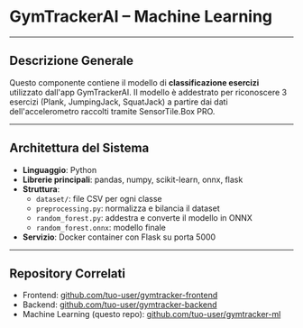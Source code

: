 # GymTrackerAI – Machine Learning

---

## Descrizione Generale

Questo componente contiene il modello di **classificazione esercizi** utilizzato dall'app GymTrackerAI. Il modello è addestrato per riconoscere 3 esercizi (Plank, JumpingJack, SquatJack) a partire dai dati dell'accelerometro raccolti tramite SensorTile.Box PRO.

---

## Architettura del Sistema

- **Linguaggio**: Python  
- **Librerie principali**: pandas, numpy, scikit-learn, onnx, flask  
- **Struttura**:
  - `dataset/`: file CSV per ogni classe  
  - `preprocessing.py`: normalizza e bilancia il dataset  
  - `random_forest.py`: addestra e converte il modello in ONNX  
  - `random_forest.onnx`: modello finale    
- **Servizio**: Docker container con Flask su porta 5000

---

## Repository Correlati

- Frontend: [github.com/tuo-user/gymtracker-frontend](https://github.com/tuo-user/gymtracker-frontend)
- Backend: [github.com/tuo-user/gymtracker-backend](https://github.com/tuo-user/gymtracker-backend)
- Machine Learning (questo repo): [github.com/tuo-user/gymtracker-ml](https://github.com/tuo-user/gymtracker-ml)
